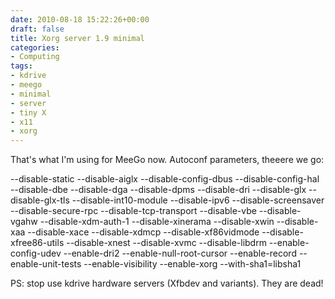 ```yaml
---
date: 2010-08-18 15:22:26+00:00
draft: false
title: Xorg server 1.9 minimal
categories:
- Computing
tags:
- kdrive
- meego
- minimal
- server
- tiny X
- x11
- xorg
---
```


That's what I'm using for MeeGo now. Autoconf parameters, theeere we go:


--disable-static --disable-aiglx --disable-config-dbus --disable-config-hal --disable-dbe --disable-dga --disable-dpms --disable-dri --disable-glx --disable-glx-tls --disable-int10-module --disable-ipv6 --disable-screensaver --disable-secure-rpc --disable-tcp-transport --disable-vbe --disable-vgahw --disable-xdm-auth-1 --disable-xinerama --disable-xwin --disable-xaa --disable-xace --disable-xdmcp --disable-xf86vidmode --disable-xfree86-utils --disable-xnest --disable-xvmc --disable-libdrm --enable-config-udev --enable-dri2 --enable-null-root-cursor --enable-record --enable-unit-tests --enable-visibility --enable-xorg --with-sha1=libsha1


PS: stop use kdrive hardware servers (Xfbdev and variants). They are dead!
